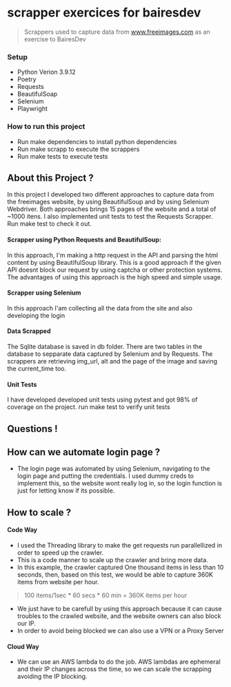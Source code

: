 # scrapper exercices for bairesdev

> Scrappers used to capture data from www.freeimages.com as an exercise to BairesDev

### Setup

* Python Verion 3.9.12
* Poetry
* Requests
* BeautifulSoap
* Selenium
* Playwright

### How to run this project

* Run make dependencies to install python dependencies
* Run make scrapp to execute the scrappers
* Run make tests to execute tests

## About this Project ?

In this project I developed two different approaches to capture data from the freeimages website, by using BeautifulSoup and by using Selenium Webdriver. 
Both approaches brings 15 pages of the website and a total of ~1000 itens.
I also implemented unit tests to test the Requests Scrapper. Run make test to check it out.

#### Scrapper using Python Requests and BeautifulSoup:

In this approach, I'm making a http request in the API and parsing the html content by using BeautifulSoup library.
This is a good approach if the given API doesnt block our request by using captcha or other protection systems.
The advantages of using this approach is the high speed and simple usage.

#### Scrapper using Selenium

In this approach I'am collecting all the data from the site and also developing the login 

#### Data Scrapped

The Sqlite database is saved in db folder. There are two tables in the database to sepparate data captured by Selenium and by Requests.
The scrappers are retrieving img_url, alt and the page of the image and saving the current_time too.

#### Unit Tests

I have developed developed unit tests using pytest and got 98% of coverage on the project.
run make test to verify unit tests

## Questions !

## How can we automate login page ?

* The login page was automated by using Selenium, navigating to the login page and putting the credentials. I used dummy creds to implement this, so the website wont really log in, so the login function is just for letting know if its possible.

## How to scale ?

#### Code Way

* I used the Threading library to make the get requests run parallellized in order to speed up the crawler.
* This is a code manner to scale up the crawler and bring more data.
* In this example, the crawler captured One thousand items in less than 10 seconds, then, based on this test, we would be able to capture 360K items from website per hour.

> 100 items/1sec * 60 secs * 60 min = 360K items per hour

* We just have to be carefull by using this approach because it can cause troubles to the crawled website, and the website owners can also block our IP.
* In order to avoid being blocked we can also use a VPN or a Proxy Server

#### Cloud Way

* We can use an AWS lambda to do the job. AWS lambdas are ephemeral and their IP changes across the time, so we can scale the scrapping avoiding the IP blocking.
